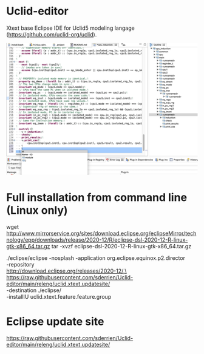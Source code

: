 # Uclid-editor

Xtext base Eclipse IDE for Uclid5 modeling langage (https://github.com/uclid-org/uclid). 


![image info](./screenshot.png)

# Full installation from command line (Linux only) 

wget http://www.mirrorservice.org/sites/download.eclipse.org/eclipseMirror/technology/epp/downloads/release/2020-12/R/eclipse-dsl-2020-12-R-linux-gtk-x86_64.tar.gz
tar -xvzf eclipse-dsl-2020-12-R-linux-gtk-x86_64.tar.gz

./eclipse/eclipse -nosplash -application org.eclipse.equinox.p2.director \
	-repository \
	http://download.eclipse.org/releases/2020-12/,\
	https://raw.githubusercontent.com/sderrien/Uclid-editor/main/releng/uclid.xtext.updatesite/ \
	-destination ./eclipse/ \
	-installIU uclid.xtext.feature.feature.group 

# Eclipse update site 

https://raw.githubusercontent.com/sderrien/Uclid-editor/main/releng/uclid.xtext.updatesite/
